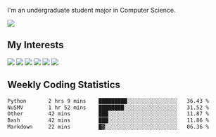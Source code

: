 I'm an undergraduate student major in Computer Science.

![](https://github-readme-stats.vercel.app/api?username=littzhch&theme=radical)

## My Interests

![](https://img.shields.io/badge/Python-3776AB?style=flat&labelColor=FFD43B&logoColor=3776AB&logo=python)
![](https://img.shields.io/badge/C-00599C?style=flat&labelColor=01427d&logoColor=6295cb&logo=c)
![](https://img.shields.io/badge/Rust-ffffff?style=flat&labelColor=ffffff&logoColor=000000&logo=rust)
![](https://img.shields.io/badge/LaTeX-008080?style=flat&labelColor=eeece5&logoColor=008080&logo=latex)
![](https://img.shields.io/badge/OpenGL-5487b2?style=flat&labelColor=ffffff&logoColor=5487b2&logo=opengl)
![](https://img.shields.io/badge/archlinux-1793d1?style=flat&labelColor=333333&logoColor=1793d1&logo=archlinux)

## Weekly Coding Statistics
<!--START_SECTION:waka-->

```txt
Python       2 hrs 9 mins    █████████░░░░░░░░░░░░░░░░   36.43 %
NuSMV        1 hr 52 mins    ████████░░░░░░░░░░░░░░░░░   31.52 %
Other        42 mins         ███░░░░░░░░░░░░░░░░░░░░░░   11.87 %
Bash         42 mins         ███░░░░░░░░░░░░░░░░░░░░░░   11.86 %
Markdown     22 mins         █▓░░░░░░░░░░░░░░░░░░░░░░░   06.36 %
```

<!--END_SECTION:waka-->

